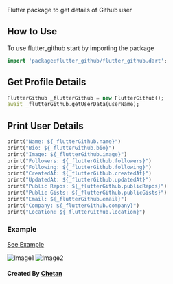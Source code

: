 Flutter package to get details of Github user
## How to Use
To use flutter_github start by importing the package
``` dart
import 'package:flutter_github/flutter_github.dart';
```
## Get Profile Details
``` dart
FlutterGithub _flutterGithub = new FlutterGithub();
await _flutterGithub.getUserData(userName);
```
## Print User Details
```dart 
print("Name: ${_flutterGithub.name}")
print("Bio: ${_flutterGithub.bio}")
print("Image: ${_flutterGithub.image}")
print("Followers: ${_flutterGithub.followers}")
print("Following: ${_flutterGithub.following}")
print("CreatedAt: ${_flutterGithub.createdAt}")
print("UpdatedAt: ${_flutterGithub.updatedAt}")
print("Public Repos: ${_flutterGithub.publicRepos}")
print("Public Gists: ${_flutterGithub.publicGists}")
print("Email: ${_flutterGithub.email}")
print("Company: ${_flutterGithub.company}")
print("Location: ${_flutterGithub.location}")

```
### Example
[See Example](https://pub.dev/packages/flutter_github/example)

![Image1](https://github.com/csj5483/flutter_github/blob/master/ScreenShots/image1.png) 
![Image2](https://github.com/csj5483/flutter_github/blob/master/ScreenShots/image2.png)

#### Created By [Chetan](https://github.com/csj5483)
